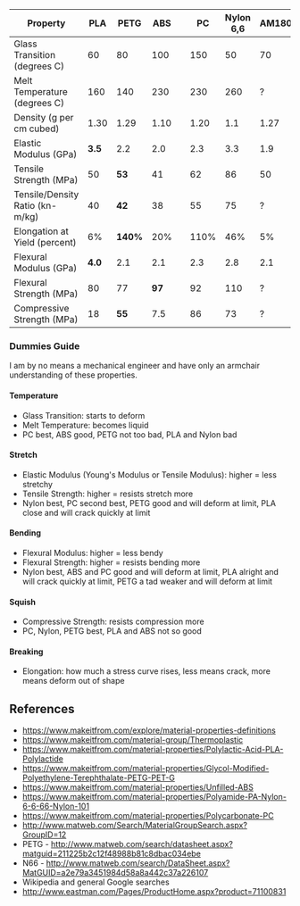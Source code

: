 | Property                        | PLA     | PETG   | ABS    | | PC     | Nylon 6,6 | AM1800 |
|---------------------------------|---------|--------|--------|-|--------|-----------|--------|
| Glass Transition (degrees C)    | 60      | 80     | 100    | | 150    | 50        | 70     |
| Melt Temperature (degrees C)    | 160     | 140    | 230    | | 230    | 260       | ?      |
| Density (g per cm cubed)        | 1.30    | 1.29   | 1.10   | | 1.20   | 1.1       | 1.27   |
| Elastic Modulus (GPa)           | **3.5** | 2.2    | 2.0    | | 2.3    | 3.3       | 1.9    |
| Tensile Strength (MPa)          | 50      | **53** | 41     | | 62     | 86        | 50     |
| Tensile/Density Ratio (kn-m/kg) | 40      | **42** | 38     | | 55     | 75        | ?      |
| Elongation at Yield (percent)   | 6%      | **140%** | 20%  | | 110%   | 46%       | 5%     |
| Flexural Modulus (GPa)          | **4.0** | 2.1    | 2.1    | | 2.3    | 2.8       | 2.1    |
| Flexural Strength (MPa)         | 80      | 77     | **97** | | 92     | 110       | ?      |
| Compressive Strength (MPa)      | 18      | **55** | 7.5    | | 86     | 73        | ?      |

### Dummies Guide

I am by no means a mechanical engineer and have only an armchair understanding of these properties.

#### Temperature

* Glass Transition: starts to deform
* Melt Temperature: becomes liquid
* PC best, ABS good, PETG not too bad, PLA and Nylon bad

#### Stretch

* Elastic Modulus (Young's Modulus or Tensile Modulus): higher = less stretchy
* Tensile Strength: higher = resists stretch more
* Nylon best, PC second best, PETG good and will deform at limit, PLA close and will crack quickly at limit

#### Bending

* Flexural Modulus: higher = less bendy
* Flexural Strength: higher = resists bending more
* Nylon best, ABS and PC good and will deform at limit, PLA alright and will crack quickly at limit, PETG a tad weaker and will deform at limit

#### Squish

* Compressive Strength: resists compression more
* PC, Nylon, PETG best, PLA and ABS not so good

#### Breaking

* Elongation: how much a stress curve rises, less means crack, more means deform out of shape

## References

* https://www.makeitfrom.com/explore/material-properties-definitions
* https://www.makeitfrom.com/material-group/Thermoplastic
* https://www.makeitfrom.com/material-properties/Polylactic-Acid-PLA-Polylactide
* https://www.makeitfrom.com/material-properties/Glycol-Modified-Polyethylene-Terephthalate-PETG-PET-G
* https://www.makeitfrom.com/material-properties/Unfilled-ABS
* https://www.makeitfrom.com/material-properties/Polyamide-PA-Nylon-6-6-66-Nylon-101
* https://www.makeitfrom.com/material-properties/Polycarbonate-PC
* http://www.matweb.com/Search/MaterialGroupSearch.aspx?GroupID=12
* PETG - http://www.matweb.com/search/datasheet.aspx?matguid=211225b2c12f48988b81c8dbac034ebe
* N66 - http://www.matweb.com/search/DataSheet.aspx?MatGUID=a2e79a3451984d58a8a442c37a226107
* Wikipedia and general Google searches
* http://www.eastman.com/Pages/ProductHome.aspx?product=71100831